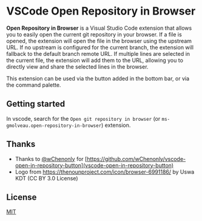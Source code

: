 # VSCode Open Repository in Browser

**Open Repository in Browser** is a Visual Studio Code extension that allows you to easily open the current git repository in your browser. If a file is opened, the extension will open the file in the browser using the upstream URL. If no upstream is configured for the current branch, the extension will fallback to the default branch remote URL. If multiple lines are selected in the current file, the extension will add them to the URL, allowing you to directly view and share the selected lines in the browser.

This extension can be used via the button added in the bottom bar, or via the command palette.

## Getting started

In vscode, search for the `Open git repository in browser` (or `ms-gmolveau.open-repository-in-browser`) extension.

## Thanks

- Thanks to [@wChenonly](https://github.com/wChenonly) for [https://github.com/wChenonly/vscode-open-in-repository-button](vscode-open-in-repository-button)
- Logo from https://thenounproject.com/icon/browser-6991186/ by Uswa KDT (CC BY 3.0 License)

## License

[MIT](./LICENSE)
